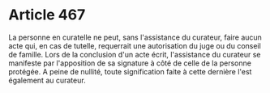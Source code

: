 # Article 467

La personne en curatelle ne peut, sans l'assistance du curateur, faire aucun acte qui, en cas de tutelle, requerrait une autorisation du juge ou du conseil de famille.   Lors de la conclusion d'un acte écrit, l'assistance du curateur se manifeste par l'apposition de sa signature à côté de celle de la personne protégée.   A peine de nullité, toute signification faite à cette dernière l'est également au curateur.